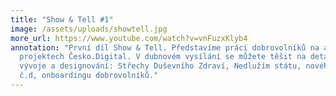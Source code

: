 ```yaml
---
title: "Show & Tell #1"
image: /assets/uploads/showtell.jpg
more_url: https://www.youtube.com/watch?v=vnFuzxKlyb4
annotation: "První díl Show & Tell. Představíme práci dobrovolníků na aktuálních
  projektech Česko.Digital. V dubnovém vysílání se můžete těšit na detaily z
  vývoje a designování: Střechy Duševního Zdraví, Nedlužím státu, nového webu
  č.d, onboardingu dobrovolníků."
---
```

